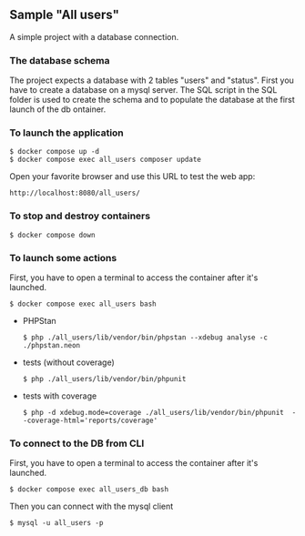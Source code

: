 ## Sample "All users"

A simple project with a database connection.

### The database schema

The project expects a database with 2 tables "users" and "status".
First you have to create a database on a mysql server.
The SQL script in the SQL folder is used to create the schema and to populate the database at the first launch of the db ontainer.


### To launch the application

```
$ docker compose up -d 
$ docker compose exec all_users composer update
```

Open your favorite browser and use this URL to test the web app:

`http://localhost:8080/all_users/`

### To stop and destroy containers

```
$ docker compose down
```

### To launch some actions

First, you have to open a terminal to access the container after it's launched.

`$ docker compose exec all_users bash`


- PHPStan 

    `$ php ./all_users/lib/vendor/bin/phpstan --xdebug analyse -c ./phpstan.neon`

- tests (without coverage)

    `$ php ./all_users/lib/vendor/bin/phpunit`

- tests with coverage

    `$ php -d xdebug.mode=coverage ./all_users/lib/vendor/bin/phpunit  --coverage-html='reports/coverage'`

### To connect to the DB from CLI

First, you have to open a terminal to access the container after it's launched.

`$ docker compose exec all_users_db bash`

Then you can connect with the mysql client

`$ mysql -u all_users -p`